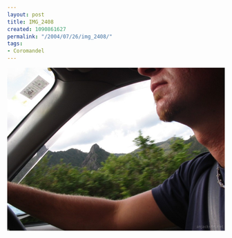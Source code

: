 ```yaml
---
layout: post
title: IMG_2408
created: 1090861627
permalink: "/2004/07/26/img_2408/"
tags:
- Coromandel
---
```


<img src="/image/images/img_2408-812.jpg"/>

